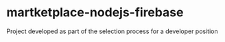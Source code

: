 # martketplace-nodejs-firebase
Project developed as part of the selection process for a developer position
